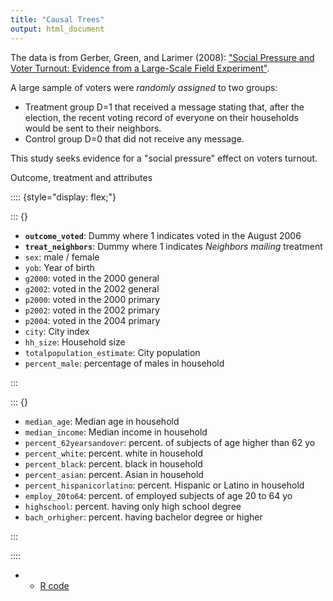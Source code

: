 ```yaml
---
title: "Causal Trees"
output: html_document
---
```


The data is from Gerber, Green, and Larimer (2008): ["Social Pressure and Voter Turnout: Evidence from a Large-Scale Field Experiment"](http://isps.yale.edu/sites/default/files/publication/2012/12/ISPS08-001.pdf).



A large sample of voters were _randomly assigned_ to two groups: 

- Treatment group D=1 that received a message stating that, after the election, the recent voting record of everyone on their households would be sent to their neighbors.
- Control group D=0 that did not receive any message.

This study seeks evidence for a "social pressure" effect on voters turnout.



Outcome, treatment and attributes


:::: {style="display: flex;"}

::: {}
- __`outcome_voted`__: Dummy where 1 indicates voted in the August 2006
- __`treat_neighbors`__: Dummy where 1 indicates _Neighbors mailing_ treatment
- `sex`: male / female
- `yob`: Year of birth
- `g2000`: voted in the 2000 general
- `g2002`: voted in the 2002 general
- `p2000`: voted in the 2000 primary
- `p2002`: voted in the 2002 primary
- `p2004`: voted in the 2004 primary
- `city`: City index
- `hh_size`: Household size
- `totalpopulation_estimate`: City population
- `percent_male`: percentage of males in household


::: 

::: {}


- `median_age`: Median age in household
- `median_income`: Median income in household
- `percent_62yearsandover`: percent. of subjects of age higher than 62 yo
- `percent_white`: percent. white in household
- `percent_black`: percent. black in household
- `percent_asian`: percent. Asian in household
- `percent_hispanicorlatino`: percent. Hispanic or Latino in household
- `employ_20to64`: percent. of employed subjects of age 20 to 64 yo 
- `highschool`: percent. having only high school degree
- `bach_orhigher`: percent. having bachelor degree or higher

::: 

::::


*    * [R code](https://github.com/albarran/TopicsCausalInference/blob/main/code/CT.R)